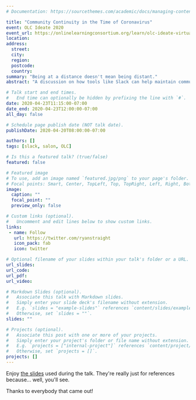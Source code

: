 ```yaml
---
# Documentation: https://sourcethemes.com/academic/docs/managing-content/

title: "Community Continuity in the Time of Coronavirus"
event: OLC Ideate 2020
event_url: https://onlinelearningconsortium.org/learn/olc-ideate-virtual/
location:
address:
  street:
  city:
  region:
  postcode:
  country:
summary: "Being at a distance doesn't mean being distant."
abstract: "A discussion on how tools like Slack can help maintain community, communication, and cohesion when people no longer spend time physically proximate."

# Talk start and end times.
#   End time can optionally be hidden by prefixing the line with `#`.
date: 2020-04-23T11:15:00-07:00
date_end: 2020-04-23T12:00:00-07:00
all_day: false

# Schedule page publish date (NOT talk date).
publishDate: 2020-04-20T08:00:00-07:00

authors: []
tags: [slack, salon, OLC]

# Is this a featured talk? (true/false)
featured: false

# Featured image
# To use, add an image named `featured.jpg/png` to your page's folder. 
# Focal points: Smart, Center, TopLeft, Top, TopRight, Left, Right, BottomLeft, Bottom, BottomRight.
image:
  caption: ""
  focal_point: ""
  preview_only: false

# Custom links (optional).
#   Uncomment and edit lines below to show custom links.
links:
 - name: Follow
   url: https://twitter.com/ryanstraight
   icon_pack: fab
   icon: twitter

# Optional filename of your slides within your talk's folder or a URL.
url_slides:
url_code:
url_pdf:
url_video:

# Markdown Slides (optional).
#   Associate this talk with Markdown slides.
#   Simply enter your slide deck's filename without extension.
#   E.g. `slides = "example-slides"` references `content/slides/example-slides.md`.
#   Otherwise, set `slides = ""`.
slides: ""

# Projects (optional).
#   Associate this post with one or more of your projects.
#   Simply enter your project's folder or file name without extension.
#   E.g. `projects = ["internal-project"]` references `content/project/deep-learning/index.md`.
#   Otherwise, set `projects = []`.
projects: []
---
```


Enjoy [the slides](https://ryanstraight.com/ideate2020/) used during the talk. They're really just for references because... well, you'll see.

Thanks to everybody that came out!
